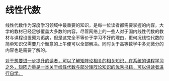 # 线性代数

线性代数作为深度学习领域中最重要的知识，是每一位读者都需要掌握的内容，大学的教材已经足够覆盖大多数的内容，尽管网络上的一些人对于国内线性代数的教材与课程设置颇为诟病，但是这完全不等价于学习不好的理由，更何况线性代数的简单知识仅需要几个惬意的上午便可以全部解决。同时关于高等数学中多元微分的内容也是需要了解的。

<u>对于想要进一步提升的读者，可以了解矩阵论相关的相关知识，在系统的课程学习之外，[矩阵力量](https://github.com/Visualize-ML/Book4_Power-of-Matrix)是一本关于线性代数与部分矩阵论知识的优秀书籍，可以供读者进行自学。</u>
